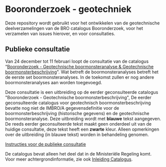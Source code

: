 # Booronderzoek - geotechniek
Deze repository wordt gebruikt voor het ontwikkelen van de geotechnische deelverzamelingen van de BRO catalogus Booronderzoek, voor het verzamelen van issues hierover, en voor consultaties. 

## Publieke consultatie
Van 24 december tot 11 februari loopt de consultatie van de catalogus “[Booronderzoek - Geotechnische boormonsteranalyse & Geotechnische boormonsterbeschrijving][1]". Wat betreft de boormonsteranalyses betreft het de eerste set boormonsteranalyses. In de toekomst zullen er nog andere boormonsteranalyses aan worden toegevoegd. 

Deze consultatie is een uitbreiding op de eerder geconsulteerde catalogus "Booronderzoek - Geotechnische  boormonsterbeschrijving", De eerder geconsulteerde catalogus voor geotechnisch boormonsterbeschrijving bevatte nog niet de IMBRO/A gegevensdefinitie voor de boormonsterbeschrijving (historische gegevens) en de geotechnische boormonsteranalyse. Deze uitbreiding wordt met **blauwe** tekst aangegeven. De reeds eerder geconsulteerde tekst maakt geen onderdeel uit van de huidige consultatie, deze tekst heeft een **zwarte** kleur. Alleen opmerkingen over de uitbreiding (in blauwe tekst) worden in behandeling genomen.


[Instructies voor de publieke consultatie][7]

De catalogus bevat alleen het deel dat in de Ministeriële Regeling komt. Voor meer achtergrondinformatie, zie ook [Inleiding Catalogus][8]. 

[1]: https://github.com/BROprogramma/BHR-GT/raw/gh-pages/20181221%20Booronderzoek%20-%20Geotechnische%20boormonsteranalyse%20en%20Geotechnische%20boormonsterbeschrijving.pdf
[2]: https://github.com/BROprogramma/BHR-GT/blob/gh-pages/archief/gegevensdefinitie%20Boormonsteronderzoek%20samenstellingsonderzoek%20werkversie%2020180717.pdf
[3]: https://github.com/BROprogramma/BHR-GT/blob/gh-pages/archiefGegevensdefinitie%20Boormonsteronderzoek%20samendrukkingsproef%20werkversie%2020180717.pdf
[7]: https://github.com/BROprogramma/BHR-GT/blob/gh-pages/consultatie-instructie.md
[8]: https://github.com/BROprogramma/BHR-GT/raw/gh-pages/Inleiding_catalogus_BHRGT_0.9%20dec2018.pdf
